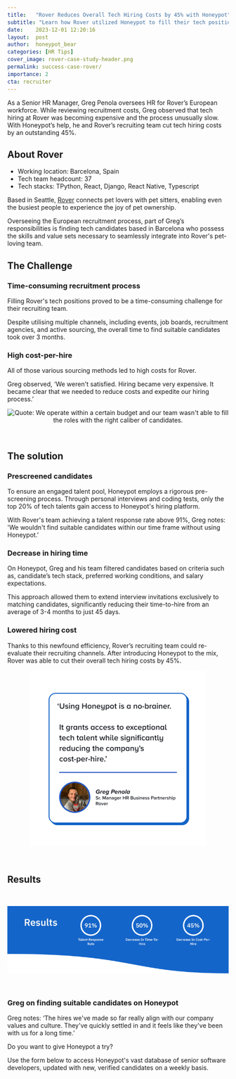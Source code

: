 ```yaml
---
title:   "Rover Reduces Overall Tech Hiring Costs by 45% with Honeypot"
subtitle: "Learn how Rover utilized Honeypot to fill their tech positions and reduce their overall hiring cost along the way."
date:    2023-12-01 12:20:16
layout:  post
author:  honeypot_bear
categories: [HR Tips]
cover_image: rover-case-study-header.png
permalink: success-case-rover/
importance: 2
cta: recruiter
---
```


As a Senior HR Manager, Greg Penola oversees HR for Rover’s European workforce. While reviewing recruitment costs, Greg observed that tech hiring at Rover was becoming expensive and the process unusually slow. With Honeypot’s help, he and Rover’s recruiting team cut tech hiring costs by an outstanding 45%.

<!--more-->

## About Rover

* Working location: Barcelona, Spain
* Tech team headcount: 37
* Tech stacks:  TPython, React, Django, React Native, Typescript

Based in Seattle, [Rover](https://www.rover.com/)  connects pet lovers with pet sitters, enabling even the busiest people to experience the joy of pet ownership.

Overseeing the European recruitment process, part of Greg’s responsibilities is finding tech candidates based in Barcelona who possess the skills and value sets necessary to seamlessly integrate into Rover's pet-loving team.

## The Challenge

### Time-consuming recruitment process

Filling Rover's tech positions proved to be a time-consuming challenge for their recruiting team. 

Despite utilising multiple channels, including events, job boards, recruitment agencies, and active sourcing, the overall time to find suitable candidates took over 3 months.

### High cost-per-hire

All of those various sourcing methods led to high costs for Rover.

Greg observed, ‘We weren't satisfied. Hiring became very expensive. It became clear that we needed to reduce costs and expedite our hiring process.’

<p align="center"><img alt="Quote: We operate within a certain budget and our team wasn't able to fill the roles with the right caliber of candidates." src="/assets/images/rover-greg-quote1.jpg.png" style="width:400px !important;"></p><br>  

## The solution

### Prescreened candidates

To ensure an engaged talent pool, Honeypot employs a rigorous pre-screening process. Through personal interviews and coding tests, only the top 20% of tech talents gain access to Honeypot's hiring platform.

With Rover's team achieving a talent response rate above 91%, Greg notes: 'We wouldn't find suitable candidates within our time frame without using Honeypot.’

### Decrease in hiring time

On Honeypot, Greg and his team filtered candidates based on criteria such as, candidate’s tech stack, preferred working conditions, and salary expectations.

This approach allowed them to extend interview invitations exclusively to matching candidates, significantly reducing their time-to-hire from an average of 3-4 months to just 45 days.

### Lowered hiring cost

Thanks to this newfound efficiency, Rover’s recruiting team could re-evaluate their recruiting channels. After introducing Honeypot to the mix, Rover was able to cut their overall tech hiring costs by 45%.

<p align="center"><img alt="Quote: Using Honeypot is a no-brainer. It grants access to exceptional tech talent while significantly reducing the company's cost-per-hire." src="/assets/images/rover-greg-quote2.jpg" style="width:400px !important;"></p><br>  


## Results
<br>

<p align="center"><img alt="Rover's results" src="/assets/images/rover-results.png" style="width:700px !important;"></p><br>  


### Greg on finding suitable candidates on Honeypot

Greg notes: ‘The hires we've made so far really align with our company values and culture. They've quickly settled in and it feels like they've been with us for a long time.’


Do you want to give Honeypot a try?

Use the form below to access Honeypot's vast database of senior software developers, updated with new, verified candidates on a weekly basis.


